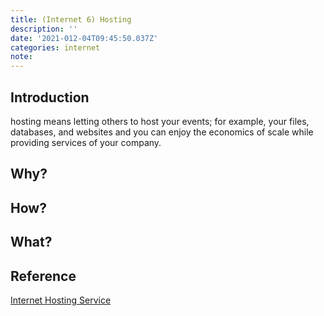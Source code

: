 ```yaml
---
title: (Internet 6) Hosting
description: ''
date: '2021-012-04T09:45:50.037Z'
categories: internet
note:
---
```


## Introduction

hosting means letting others to host your events; for example, your files, databases, and websites and you can enjoy the economics of scale while providing services of your company.

## Why?

## How?

## What?

## Reference

[Internet Hosting Service](https://en.wikipedia.org/wiki/Internet_hosting_service)

